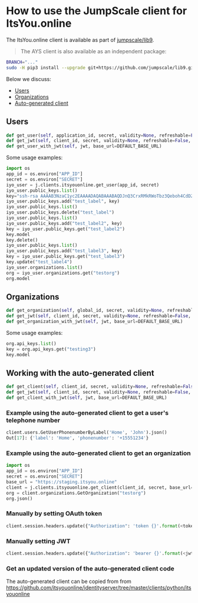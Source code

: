 # How to use the JumpScale client for ItsYou.online

The ItsYou.online client is available as part of [jumpscale/lib9](https://github.com/Jumpscale/lib9).

> The AYS client is also available as an independent package:
```bash
BRANCH="..."
sudo -H pip3 install --upgrade git+https://github.com/jumpscale/lib9.git@${BRANCH}#subdirectory=JumpScale9Lib/clients/itsyouonline
```

Below we discuss:
- [Users](#users)
- [Organizations](#organizations)
- [Auto-generated client](#auto-generated)

<a id="users"></a>
## Users

```python
def get_user(self, application_id, secret, validity=None, refreshable=False, scope=None, base_url=DEFAULT_BASE_URL)
def get_jwt(self, client_id, secret, validity=None, refreshable=False, scope=None, base_url=DEFAULT_BASE_URL)
def get_user_with_jwt(self, jwt, base_url=DEFAULT_BASE_URL)
```

Some usage examples:
```python
import os
app_id = os.environ["APP_ID"]
secret = os.environ["SECRET"]
iyo_user = j.clients.itsyouonline.get_user(app_id, secret)
iyo_user.public_keys.list()
key="ssh-rsa AAAAB3NzaC1yc2EAAAADAQABAAABAQDJnQ3CrxRMkRWoTbz3Qeboh4CdDZiwcUS+QT07PJO2vHk05j6zqT7SiIbizI/6euiffia9nPnTOXjA5peRX+dlwdamO+veSmbNZGKCsTW4v279mnTT5fdlsVpoxeWucZjSKdsvfhiE8bvjG/q8MiDqx6a9woY/KvG3Sln8/556jKC/zhykCtZhnZEd2h0q41f8CeZRKLKO6Zp/Y+Mx99cfsFOr07doFNAH31gP1thT4zukvfSu5DQBB4ZlARnkD2BzwtLM5QAE2O4KwRQq/+lzBw711y1WuS0xkaLTUKZyDIq109CbbkndLLkAU8guuc6L7mjFmXB9/J006fYzKz9V yves@yves-macbook-pros-MacBook-Pro.local"
iyo_user.public_keys.add("test_label", key)
iyo_user.public_keys.list()
iyo_user.public_keys.delete("test_label")
iyo_user.public_keys.list()
iyo_user.public_keys.add("test_label2", key)
key = iyo_user.public_keys.get("test_label2")
key.model
key.delete()
iyo_user.public_keys.list()
iyo_user.public_keys.add("test_label3", key)
key = iyo_user.public_keys.get("test_label3")
key.update("test_label4")
iyo_user.organizations.list()
org = iyo_user.organizations.get("testorg")
org.model
```

<a id="organizations"></a>
## Organizations

```python
def get_organization(self, global_id, secret, validity=None, refreshable=False, scope=None, base_url=DEFAULT_BASE_URL)
def get_jwt(self, client_id, secret, validity=None, refreshable=False, scope=None, base_url=DEFAULT_BASE_URL)
def get_organization_with_jwt(self, jwt, base_url=DEFAULT_BASE_URL)
```

Some usage examples:
```python
org.api_keys.list()
key = org.api_keys.get("testing3")
key.model
```

<a id="auto-generated"></a>
## Working with the auto-generated client

```python
def get_client(self, client_id, secret, validity=None, refreshable=False, scope=None, base_url=DEFAULT_BASE_URL)
def get_jwt(self, client_id, secret, validity=None, refreshable=False, scope=None, base_url=DEFAULT_BASE_URL)
def get_client_with_jwt(self, jwt, base_url=DEFAULT_BASE_URL)
```

### Example using the auto-generated client to get a user's telephone number

```python
client.users.GetUserPhonenumberByLabel('Home', 'John').json()
Out[17]: {'label': 'Home', 'phonenumber': '+15551234'}
```

### Example using the auto-generated client to get an organization
```python
import os
app_id = os.environ["APP_ID"]
secret = os.environ["SECRET"]
base_url = "https://staging.itsyou.online"
client = j.clients.itsyouonline.get_client(client_id, secret, base_url=base_url)
org = client.organizations.GetOrganization("testorg")
org.json()
```

### Manually by setting OAuth token

```python
client.session.headers.update({"Authorization": 'token {}'.format(<token>)})       
```

### Manually setting JWT

```python
client.session.headers.update({"Authorization": 'bearer {}'.format(<jwt>)})
```

### Get an updated version of the auto-generated client code

The auto-generated client can be copied from from https://github.com/itsyouonline/identityserver/tree/master/clients/python/itsyouonline